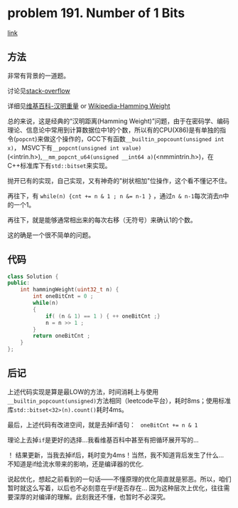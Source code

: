 # problem 191. Number of 1 Bits

[link](https://leetcode.com/problems/number-of-1-bits/)


## 方法

非常有背景的一道题。

讨论见[stack-overflow](http://stackoverflow.com/questions/109023/how-to-count-the-number-of-set-bits-in-a-32-bit-integer)

详细见[维基百科-汉明重量](https://zh.wikipedia.org/wiki/%E6%B1%89%E6%98%8E%E9%87%8D%E9%87%8F) or [Wikipedia-Hamming Weight](https://en.wikipedia.org/wiki/Hamming_weight)

总的来说，这是经典的“汉明距离(Hamming Weight)”问题，由于在密码学、编码理论、信息论中常用到计算数据位中1的个数，所以有的CPU(X86)是有单独的指令(`popcnt`)来做这个操作的，GCC下有函数`__builtin_popcount(unsigned int x)`， MSVC下有`__popcnt(unsigned int value)`(<intrin.h>),`__mm_popcnt_u64(unsigned __int64 a)`(<nmmintrin.h>)，在C++标准库下有`std::bitset`来实现。

抛开已有的实现，自己实现，又有神奇的"树状相加"位操作，这个看不懂记不住。

再往下，有 `while(n) {cnt += n & 1 ; n &= n-1 }` ，通过`n & n-1`每次消去n中的一个1。

再往下，就是能够通常相出来的每次右移（无符号）来确认1的个数。

这的确是一个很不简单的问题。

## 代码

```C++
class Solution {
public:
    int hammingWeight(uint32_t n) {
        int oneBitCnt = 0 ;
        while(n)
        {
            if( (n & 1) == 1 ) { ++ oneBitCnt ;}
            n = n >> 1 ;
        }
        return oneBitCnt ;
    }
};
```

## 后记

上述代码实现是算是最LOW的方法，时间消耗上与使用`__builtin_popcount(unsigned)`方法相同（leetcode平台），耗时8ms；使用标准库`std::bitset<32>(n).count()`耗时4ms。

最后，上述代码有改进空间，就是去掉if语句： ` oneBitCnt += n & 1`

理论上去掉`if`是更好的选择...我看维基百科中甚至有把循环展开写的... 

！ 结果更新，当我去掉if后，耗时变为4ms！当然，我不知道背后发生了什么... 不知道是if给流水带来的影响，还是编译器的优化. 

说起优化，想起之前看到的一句话——不懂原理的优化简直就是邪恶。所以，咱们暂时就这么写着，以后也不必刻意在乎if是否存在... 因为这种层次上优化，往往需要深厚的对编译的理解。此刻我还不懂，也暂时不必深究。